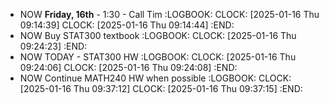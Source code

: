 - NOW **Friday, 16th** - 1:30 - Call Tim
  :LOGBOOK:
  CLOCK: [2025-01-16 Thu 09:14:39]
  CLOCK: [2025-01-16 Thu 09:14:44]
  :END:
- NOW Buy STAT300 textbook
  :LOGBOOK:
  CLOCK: [2025-01-16 Thu 09:24:23]
  :END:
- NOW TODAY - STAT300 HW
  :LOGBOOK:
  CLOCK: [2025-01-16 Thu 09:24:06]
  CLOCK: [2025-01-16 Thu 09:24:08]
  :END:
- NOW Continue MATH240 HW when possible
  :LOGBOOK:
  CLOCK: [2025-01-16 Thu 09:37:12]
  CLOCK: [2025-01-16 Thu 09:37:15]
  :END: